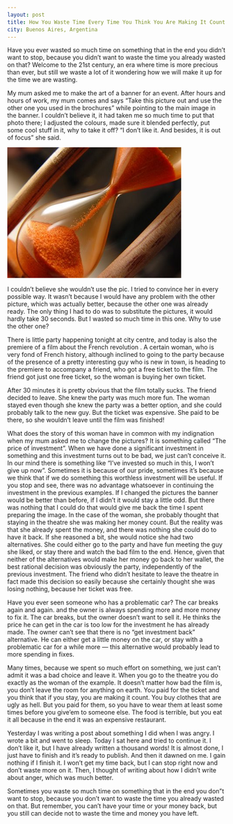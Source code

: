 ```yaml
---
layout: post
title: How You Waste Time Every Time You Think You Are Making It Count
city: Buenos Aires, Argentina
---
```

Have you ever wasted so much time on something that in the end you didn’t want to stop, because you didn’t want to waste the time you already wasted on that? Welcome to the 21st century, an era where time is more precious than ever, but still we waste a lot of it wondering how we will make it up for the time we are wasting.

My mum asked me to make the art of a banner for an event. After hours and hours of work, my mum comes and says “Take this picture out and use the other one you used in the brochures” while pointing to the main image in the banner. I couldn’t believe it, it had taken me so much time to put that photo there; I adjusted the colours, made sure it blended perfectly, put some cool stuff in it, why to take it off? “I don’t like it. And besides, it is out of focus” she said.

![Hourglass](/images/2012-12-04-hourglass.jpg)

I couldn’t believe she wouldn’t use the pic. I tried to convince her in every possible way. It wasn’t because I would have any problem with the other picture, which was actually better, because the other one was already ready. The only thing I had to do was to substitute the pictures, it would hardly take 30 seconds. But I wasted so much time in this one. Why to use the other one?

There is little party happening tonight at city centre, and today is also the premiere of a film about the French revolution . A certain woman, who is very fond of French history, although inclined to going to the party because of the presence of a pretty interesting guy who is new in town, is heading to the premiere to accompany a friend, who got a free ticket to the film. The friend got just one free ticket, so the woman is buying her own ticket.

After 30 minutes it is pretty obvious that the film totally sucks. The friend decided to leave. She knew the party was much more fun. The woman stayed even though she knew the party was a better option, and she could probably talk to the new guy. But the ticket was expensive. She paid to be there, so she wouldn’t leave until the film was finished!

What does the story of this woman have in common with my indignation when my mum asked me to change the pictures? It is something called “The price of investment”. When we have done a significant investment in something and this investment turns out to be bad, we just can’t conceive it. In our mind there is something like “I’ve invested so much in this, I won’t give up now”. Sometimes it is because of our pride, sometimes it’s because we think that if we do something this worthless investment will be useful. If you stop and see, there was no advantage whatsoever in continuing the investment in the previous examples. If I changed the pictures the banner would be better than before, if I didn’t it would stay a little odd. But there was nothing that I could do that would give me back the time I spent preparing the image. In the case of the woman, she probably thought that staying in the theatre she was making her money count. But the reality was that she already spent the money, and there was nothing she could do to have it back. If she reasoned a bit, she would notice she had two alternatives. She could either go to the party and have fun meeting the guy she liked, or stay there and watch the bad film to the end. Hence, given that neither of the alternatives would make her money go back to her wallet, the best rational decision was obviously the party, independently of the previous investment. The friend who didn’t hesitate to leave the theatre in fact made this decision so easily because she certainly thought she was losing nothing, because her ticket was free.

Have you ever seen someone who has a problematic car? The car breaks again and again. and the owner is always spending more and more money to fix it. The car breaks, but the owner doesn’t want to sell it. He thinks the price he can get in the car is too low for the investment he has already made. The owner can’t see that there is no “get investment back” alternative. He can either get a little money on the car, or stay with a problematic car for a while more — this alternative would probably lead to more spending in fixes.

Many times, because we spent so much effort on something, we just can’t admit it was a bad choice and leave it. When you go to the theatre you do exactly as the woman of the example. It doesn’t matter how bad the film is, you don’t leave the room for anything on earth. You paid for the ticket and you think that if you stay, you are making it count. You buy clothes that are ugly as hell. But you paid for them, so you have to wear them at least some times before you give’em to someone else. The food is terrible, but you eat it all because in the end it was an expensive restaurant.

Yesterday I was writing a post about something I did when I was angry. I wrote a bit and went to sleep. Today I sat here and tried to continue it. I don’t like it, but I have already written a thousand words! It is almost done, I just have to finish and it’s ready to publish. And then it dawned on me. I gain nothing if I finish it. I won’t get my time back, but I can stop right now and don’t waste more on it. Then, I thought of writing about how I didn’t write about anger, which was much better.

Sometimes you waste so much time on something that in the end you don”t want to stop, because you don’t want to waste the time you already wasted on that. But remember, you can’t have your time or your money back, but you still can decide not to waste the time and money you have left.
